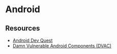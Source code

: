 # Android

## Resources

* [Android Dev Quest](https://www.androiddev.quest)
* [Damn Vulnerable Android Components (DVAC)](https://github.com/zinja-coder/Damn-Vulnerable-Android-Components)
